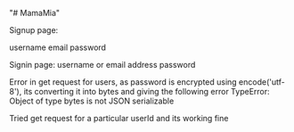 "# MamaMia" 

Signup page:

username
email
password

Signin page:
username or email address
password

Error in get request for users, as password is encrypted using encode('utf-8'), its converting it into bytes and giving the following error 
TypeError: Object of type bytes is not JSON serializable

Tried get request for a particular userId and its working fine
